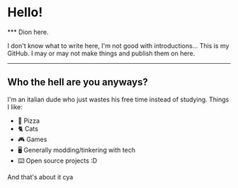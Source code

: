 <h1>Hello!</h1>
***
Dion here.

I don't know what to write here, I'm not good with introductions...
This is my GitHub. I may or may not make things and publish them on here.
***
## Who the hell are you anyways?
I'm an italian dude who just wastes his free time instead of studying.
Things I like:
 * 🍕 Pizza
 * 🐈 Cats
 * 🎮 Games
 * 🖥️ Generally modding/tinkering with tech
 * ⌨️ Open source projects :D

And that's about it cya
